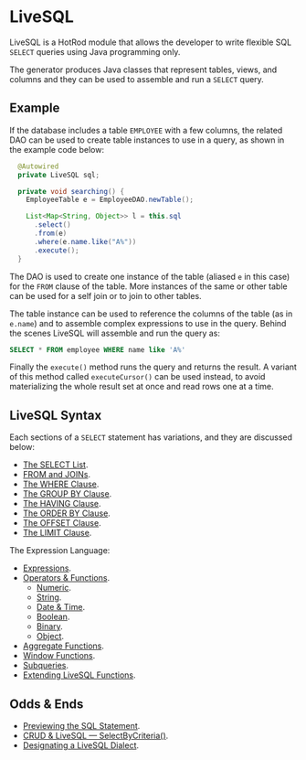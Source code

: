 # LiveSQL

LiveSQL is a HotRod module that allows the developer to write flexible SQL `SELECT` queries using Java programming only.

The generator produces Java classes that represent tables, views, and columns and they can be used to assemble and run a `SELECT` query.

## Example

If the database includes a table `EMPLOYEE` with a few columns, the related DAO can be used to create table instances to use in a query,
as shown in the example code below:

```java
  @Autowired
  private LiveSQL sql;

  private void searching() {
    EmployeeTable e = EmployeeDAO.newTable();

    List<Map<String, Object>> l = this.sql
      .select()
      .from(e)
      .where(e.name.like("A%"))
      .execute();
  }
```

The DAO is used to create one instance of the table (aliased `e` in this case) for the `FROM` clause of the table. More instances of the same 
or other table can be used for a self join or to join to other tables.

The table instance can be used to reference the columns of the table (as in `e.name`) and to assemble complex expressions to use in the query. 
Behind the scenes LiveSQL will assemble and run the query as:

```sql
SELECT * FROM employee WHERE name like 'A%'
```

Finally the `execute()` method runs the query and returns the result. A variant of this method called `executeCursor()` can be used instead,
to avoid materializing the whole result set at once and read rows one at a time.


## LiveSQL Syntax

Each sections of a `SELECT` statement has variations, and they are discussed below:

- [The SELECT List](./syntax/select-list.md).
- [FROM and JOINs](./syntax/from-and-joins.md).
- [The WHERE Clause](./syntax/where.md).
- [The GROUP BY Clause](./syntax/group-by.md).
- [The HAVING Clause](./syntax/having.md).
- [The ORDER BY Clause](./syntax/order-by.md).
- [The OFFSET Clause](./syntax/offset.md).
- [The LIMIT Clause](./syntax/limit.md).

The Expression Language:

- [Expressions](./syntax/expressions.md).
- [Operators &amp; Functions](./syntax/operators-and-functions.md).
    - [Numeric](./syntax/numeric-expressions.md).
    - [String](./syntax/string-expressions.md).
    - [Date &amp; Time](./syntax/datetime-expressions).
    - [Boolean](./syntax/boolean-expressions.md).
    - [Binary](./syntax/binary-expressions.md).
    - [Object](./syntax/object-expressions.md).
- [Aggregate Functions](./syntax/aggregate-functions.md).
- [Window Functions](./syntax/window-functions.md).
- [Subqueries](./syntax/subqueries.md).
- [Extending LiveSQL Functions](./extending-livesql-functions.md).


## Odds &amp; Ends

- [Previewing the SQL Statement](./previewing-the-sql-statement.md).
- [CRUD &amp; LiveSQL &mdash; SelectByCriteria()](./livesql-and-crud.md).
- [Designating a LiveSQL Dialect](designating-a-livesql-dialect.md).


